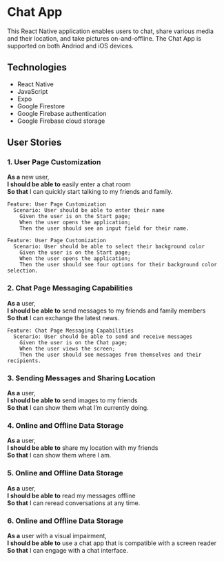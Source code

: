 # Chat App
This React Native application enables users to chat, share various media and their location, and take pictures on-and-offline. The Chat App is supported on both Andriod and iOS devices.

## **Technologies**

- React Native
- JavaScript
- Expo
- Google Firestore
- Google Firebase authentication
- Google Firebase cloud storage

## User Stories

### 1. User Page Customization  
**As a** new user,  
**I should be able to** easily enter a chat room  
**So that** I can quickly start talking to my friends and family.

```gherkin
Feature: User Page Customization
  Scenario: User should be able to enter their name
    Given the user is on the Start page;
    When the user opens the application;
    Then the user should see an input field for their name.
```  

```gherkin
Feature: User Page Customization
  Scenario: User should be able to select their background color
    Given the user is on the Start page;
    When the user opens the application;
    Then the user should see four options for their background color selection.
```  


### 2. Chat Page Messaging Capabilities
**As a** user,  
**I should be able to** send messages to my friends and family members  
**So that** I can exchange the latest news.

```gherkin
Feature: Chat Page Messaging Capabilities
  Scenario: User should be able to send and receive messages
    Given the user is on the Chat page;
    When the user views the screen;
    Then the user should see messages from themselves and their recipients.
``` 


### 3. Sending Messages and Sharing Location  
**As a** user,  
**I should be able to** send images to my friends  
**So that** I can show them what I’m currently doing.




### 4. Online and Offline Data Storage  
**As a** user,  
**I should be able to** share my location with my friends   
**So that** I can show them where I am.




### 5. Online and Offline Data Storage  
**As a** user,  
**I should be able to** read my messages offline   
**So that** I can reread conversations at any time.



### 6. Online and Offline Data Storage  
**As a** user with a visual impairment,  
**I should be able to** use a chat app that is compatible with a screen reader   
**So that** I can engage with a chat interface.








